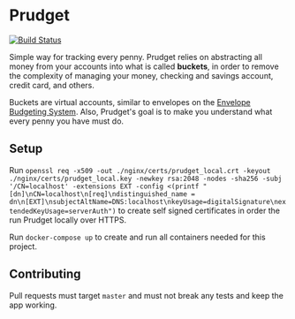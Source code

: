 # Prudget

[![Build Status](https://travis-ci.org/thyagostall/prudget.svg?branch=master)](https://travis-ci.org/thyagostall/prudget)

Simple way for tracking every penny. Prudget relies on abstracting all money from your accounts into what is called **buckets**, in order to remove the complexity of managing your money, checking and savings account, credit card, and others.

Buckets are virtual accounts, similar to envelopes on the [Envelope Budgeting System](https://www.moneycrashers.com/envelope-budgeting-system/). Also, Prudget's goal is to make you understand what every penny you have must do.

## Setup

Run `openssl req -x509 -out ./nginx/certs/prudget_local.crt -keyout ./nginx/certs/prudget_local.key -newkey rsa:2048 -nodes -sha256 -subj '/CN=localhost' -extensions EXT -config <(printf "[dn]\nCN=localhost\n[req]\ndistinguished_name = dn\n[EXT]\nsubjectAltName=DNS:localhost\nkeyUsage=digitalSignature\nextendedKeyUsage=serverAuth")` to create self signed certificates in order the run Prudget locally over HTTPS.

Run `docker-compose up` to create and run all containers needed for this project.

## Contributing

Pull requests must target `master` and must not break any tests and keep the app working.

